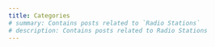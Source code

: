 ```yaml
---
title: Categories
# summary: Contains posts related to `Radio Stations`
# description: Contains posts related to Radio Stations
---
```

